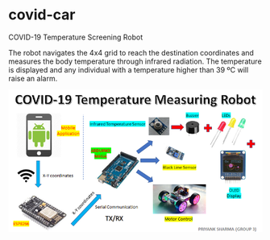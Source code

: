 # covid-car

COVID-19 Temperature Screening Robot  

The robot navigates the 4x4 grid to reach the destination coordinates and measures the body temperature through infrared radiation. The temperature is displayed and any individual with a temperature higher than 39 ºC will raise an alarm.

![alt text](https://github.com/priyanksharma7/covid-car/blob/main/flow.png?raw=true)
